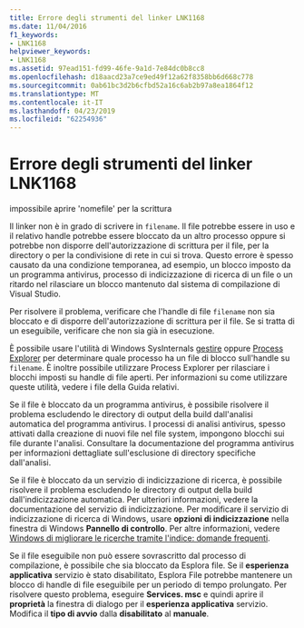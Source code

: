 ```yaml
---
title: Errore degli strumenti del linker LNK1168
ms.date: 11/04/2016
f1_keywords:
- LNK1168
helpviewer_keywords:
- LNK1168
ms.assetid: 97ead151-fd99-46fe-9a1d-7e84dc0b8cc8
ms.openlocfilehash: d18aacd23a7ce9ed49f12a62f8358bb6d668c778
ms.sourcegitcommit: 0ab61bc3d2b6cfbd52a16c6ab2b97a8ea1864f12
ms.translationtype: MT
ms.contentlocale: it-IT
ms.lasthandoff: 04/23/2019
ms.locfileid: "62254936"
---
```

# <a name="linker-tools-error-lnk1168"></a>Errore degli strumenti del linker LNK1168

impossibile aprire 'nomefile' per la scrittura

Il linker non è in grado di scrivere in `filename`. Il file potrebbe essere in uso e il relativo handle potrebbe essere bloccato da un altro processo oppure si potrebbe non disporre dell'autorizzazione di scrittura per il file, per la directory o per la condivisione di rete in cui si trova. Questo errore è spesso causato da una condizione temporanea, ad esempio, un blocco imposto da un programma antivirus, processo di indicizzazione di ricerca di un file o un ritardo nel rilasciare un blocco mantenuto dal sistema di compilazione di Visual Studio.

Per risolvere il problema, verificare che l'handle di file `filename` non sia bloccato e di disporre dell'autorizzazione di scrittura per il file. Se si tratta di un eseguibile, verificare che non sia già in esecuzione.

È possibile usare l'utilità di Windows SysInternals [gestire](http://technet.microsoft.com/sysinternals/bb896655.aspx) oppure [Process Explorer](http://technet.microsoft.com/sysinternals/bb896653) per determinare quale processo ha un file di blocco sull'handle su `filename`. È inoltre possibile utilizzare Process Explorer per rilasciare i blocchi imposti su handle di file aperti. Per informazioni su come utilizzare queste utilità, vedere i file della Guida relativi.

Se il file è bloccato da un programma antivirus, è possibile risolvere il problema escludendo le directory di output della build dall'analisi automatica del programma antivirus. I processi di analisi antivirus, spesso attivati dalla creazione di nuovi file nel file system, impongono blocchi sui file durante l'analisi. Consultare la documentazione del programma antivirus per informazioni dettagliate sull'esclusione di directory specifiche dall'analisi.

Se il file è bloccato da un servizio di indicizzazione di ricerca, è possibile risolvere il problema escludendo le directory di output della build dall'indicizzazione automatica. Per ulteriori informazioni, vedere la documentazione del servizio di indicizzazione. Per modificare il servizio di indicizzazione di ricerca di Windows, usare **opzioni di indicizzazione** nella finestra di Windows **Pannello di controllo**. Per altre informazioni, vedere [Windows di migliorare le ricerche tramite l'indice: domande frequenti](http://windows.microsoft.com/windows/improve-windows-searches-using-index-faq#1TC=windows-7).

Se il file eseguibile non può essere sovrascritto dal processo di compilazione, è possibile che sia bloccato da Esplora file. Se il **esperienza applicativa** servizio è stato disabilitato, Esplora File potrebbe mantenere un blocco di handle di file eseguibile per un periodo di tempo prolungato. Per risolvere questo problema, eseguire **Services. msc** e quindi aprire il **proprietà** la finestra di dialogo per il **esperienza applicativa** servizio. Modifica il **tipo di avvio** dalla **disabilitato** al **manuale**.

